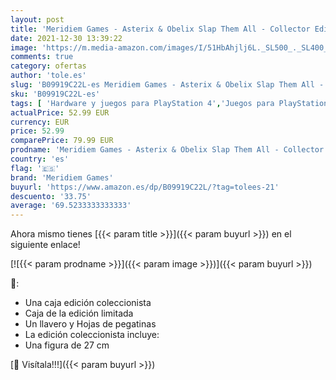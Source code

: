 ```yaml
---
layout: post
title: 'Meridiem Games - Asterix & Obelix Slap Them All - Collector Edition - Playstation 4'
date: 2021-12-30 13:39:22
image: 'https://m.media-amazon.com/images/I/51HbAhjlj6L._SL500_._SL400_.jpg'
comments: true
category: ofertas
author: 'tole.es'
slug: 'B09919C22L-es Meridiem Games - Asterix & Obelix Slap Them All -...'
sku: 'B09919C22L-es'
tags: [ 'Hardware y juegos para PlayStation 4','Juegos para PlayStation 4','Videojuegos','meridiem games','playstation', ]
actualPrice: 52.99 EUR
currency: EUR
price: 52.99
comparePrice: 79.99 EUR
prodname: 'Meridiem Games - Asterix & Obelix Slap Them All - Collector Edition - Playstation 4'
country: 'es'
flag: '🇪🇸'
brand: 'Meridiem Games'
buyurl: 'https://www.amazon.es/dp/B09919C22L/?tag=tolees-21'
descuento: '33.75'
average: '69.5233333333333'
---
```


Ahora mismo tienes [{{< param title >}}]({{< param buyurl >}}) en el siguiente enlace!

[![{{< param prodname >}}]({{< param image >}})]({{< param buyurl >}})

🔎:

- Una caja edición coleccionista
- Caja de la edición limitada
- Un llavero y Hojas de pegatinas
- La edición coleccionista incluye:
- Una figura de 27 cm

[🛒 Visítala!!!]({{< param buyurl >}})
